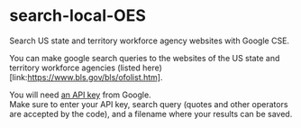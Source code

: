 # search-local-OES
Search US state and territory workforce agency websites with Google CSE.

You can make google search queries to the websites of the US state and territory workforce agencies (listed here)[link:https://www.bls.gov/bls/ofolist.htm].

You will need [an API key](link:https://developers.google.com/custom-search/json-api/v1/overview) from Google.<br>
Make sure to enter your API key, search query (quotes and other operators are accepted by the code), and a filename where your results can be saved.<br>
